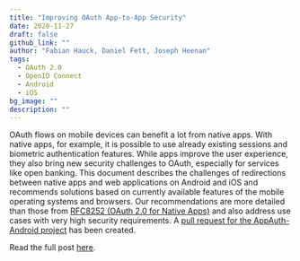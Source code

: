 ```yaml
---
title: "Improving OAuth App-to-App Security"
date: 2020-11-27
draft: false
github_link: ""
author: "Fabian Hauck, Daniel Fett, Joseph Heenan"
tags:
  - OAuth 2.0
  - OpenID Connect
  - Android
  - iOS
bg_image: ""
description: ""
---
```


OAuth flows on mobile devices can benefit a lot from native apps. With native apps, for example, it is possible to use already existing sessions and biometric authentication features. While apps improve the user experience, they also bring new security challenges to OAuth, especially for services like open banking. This document describes the challenges of redirections between native apps and web applications on Android and iOS and recommends solutions based on currently available features of the mobile operating systems and browsers. Our recommendations are more detailed than those from [RFC8252 (OAuth 2.0 for Native Apps)](https://tools.ietf.org/html/rfc8252) and also address use cases with very high security requirements. A [pull request for the AppAuth-Android project](https://github.com/openid/AppAuth-Android/pull/622) has been created.

Read the full post [here](https://danielfett.de/2020/11/27/improving-app2app/).
